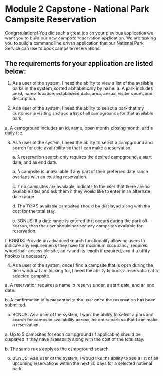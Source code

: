 # Module 2 Capstone - National Park Campsite Reservation
Congratulations! You did such a great job on your previous application we want you to build our new campsite
reservation application. We are tasking you to build a command line driven application that our National Park
Service can use to book campsite reservations.

## The requirements for your application are listed below:

1. As a user of the system, I need the ability to view a list of the available parks in the system, sorted
alphabetically by name.
  a. A park includes an id, name, location, established date, area, annual visitor count, and description.
      
2. As a user of the system, I need the ability to select a park that my customer is visiting and see a list of
all campgrounds for that available park.

  a. A campground includes an id, name, open month, closing month, and a daily fee.

3. As a user of the system, I need the ability to select a campground and search for date availability so
that I can make a reservation.

   a. A reservation search only requires the desired campground, a start date, and an end date.
    
   b. A campsite is unavailable if any part of their preferred date range overlaps with an existing
      reservation.
      
   c. If no campsites are available, indicate to the user that there are no available sites and ask them
      if they would like to enter in an alternate date range.
      
   d. The TOP 5 available campsites should be displayed along with the cost for the total stay.
   
   e. BONUS: If a date range is entered that occurs during the park off-season, then the user should
      not see any campsites available for reservation.
      
  f. BONUS: Provide an advanced search functionality allowing users to indicate any requirements
  they have for maximum occupancy, requires wheelchair accessible site, an rv and its length if
  required, and if a utility hookup is necessary.
  
4. As a user of the system, once I find a campsite that is open during the time window I am looking for, I
need the ability to book a reservation at a selected campsite.

  a. A reservation requires a name to reserve under, a start date, and an end date.
  
  b. A confirmation id is presented to the user once the reservation has been submitted.
  
5. BONUS: As a user of the system, I want the ability to select a park and search for campsite availability
  across the entire park so that I can make a reservation.
  
  a. Up to 5 campsites for each campground (if applicable) should be displayed if they have
  availability along with the cost of the total stay.
  
  b. The same rules apply as the campground search.
  
6. BONUS: As a user of the system, I would like the ability to see a list of all upcoming reservations within
the next 30 days for a selected national park.

